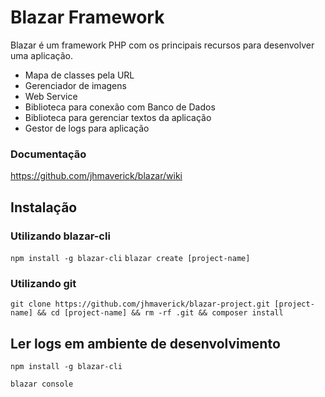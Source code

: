 
# Blazar Framework
Blazar é um framework PHP com os principais recursos para desenvolver uma aplicação.

* Mapa de classes pela URL
* Gerenciador de imagens
* Web Service
* Biblioteca para conexão com Banco de Dados
* Biblioteca para gerenciar textos da aplicação
* Gestor de logs para aplicação

### Documentação
https://github.com/jhmaverick/blazar/wiki

## Instalação

### Utilizando blazar-cli

`npm install -g blazar-cli`
`blazar create [project-name]`


### Utilizando git

`git clone https://github.com/jhmaverick/blazar-project.git [project-name] && cd [project-name] && rm -rf .git && composer install`

## Ler logs em ambiente de desenvolvimento

`npm install -g blazar-cli`

`blazar console`
